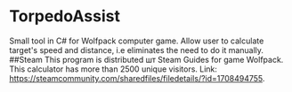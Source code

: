 # TorpedoAssist
Small tool in C# for Wolfpack computer game. Allow user to calculate target's speed and distance, i.e eliminates the need to do it manually.
##Steam
This program is distributed шт Steam Guides for game Wolfpack. This calculator has more than 2500 unique visitors. Link: https://steamcommunity.com/sharedfiles/filedetails/?id=1708494755.
